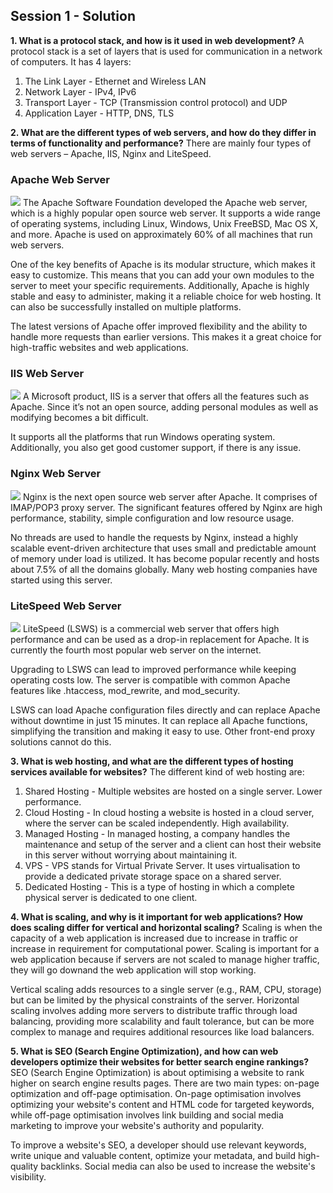 ## Session 1 - Solution

**1. What is a protocol stack, and how is it used in web development?**
A protocol stack is a set of layers that is used for communication in a network of computers.
It has 4 layers:
1. The Link Layer - Ethernet and Wireless LAN
2. Network Layer - IPv4, IPv6
3. Transport Layer - TCP (Transmission control protocol) and UDP
4. Application Layer - HTTP, DNS, TLS

**2. What are the different types of web servers, and how do they differ in terms of functionality and performance?**
There are mainly four types of web servers – Apache, IIS, Nginx and LiteSpeed.
### Apache Web Server
![](https://www.milesweb.in/blog/wp-content/uploads/2019/03/apache-logo.jpg-min-300x165.png)
The Apache Software Foundation developed the Apache web server, which is a highly popular open source web server. It supports a wide range of operating systems, including Linux, Windows, Unix FreeBSD, Mac OS X, and more. Apache is used on approximately 60% of all machines that run web servers.

One of the key benefits of Apache is its modular structure, which makes it easy to customize. This means that you can add your own modules to the server to meet your specific requirements. Additionally, Apache is highly stable and easy to administer, making it a reliable choice for web hosting. It can also be successfully installed on multiple platforms.

The latest versions of Apache offer improved flexibility and the ability to handle more requests than earlier versions. This makes it a great choice for high-traffic websites and web applications.

### IIS Web Server
![](https://www.milesweb.in/blog/wp-content/uploads/2019/03/IIS_logo-min-300x136.png)
A Microsoft product, IIS is a server that offers all the features such as Apache. Since it’s not an open source, adding personal modules as well as modifying becomes a bit difficult.

It supports all the platforms that run Windows operating system. Additionally, you also get good customer support, if there is any issue.

### Nginx Web Server
![](https://www.milesweb.in/blog/wp-content/uploads/2019/03/NGINX-logo-rgb-large-min-300x101.png)
Nginx is the next open source web server after Apache. It comprises of IMAP/POP3 proxy server. The significant features offered by Nginx are high performance, stability, simple configuration and low resource usage.

No threads are used to handle the requests by Nginx, instead a highly scalable event-driven architecture that uses small and predictable amount of memory under load is utilized. It has become popular recently and hosts about 7.5% of all the domains globally. Many web hosting companies have started using this server.

### LiteSpeed Web Server
![](https://www.milesweb.in/blog/wp-content/uploads/2019/03/litespeed-logo-min-300x75.png)
LiteSpeed (LSWS) is a commercial web server that offers high performance and can be used as a drop-in replacement for Apache. It is currently the fourth most popular web server on the internet.

Upgrading to LSWS can lead to improved performance while keeping operating costs low. The server is compatible with common Apache features like .htaccess, mod_rewrite, and mod_security.

LSWS can load Apache configuration files directly and can replace Apache without downtime in just 15 minutes. It can replace all Apache functions, simplifying the transition and making it easy to use. Other front-end proxy solutions cannot do this.

**3. What is web hosting, and what are the different types of hosting services available for websites?**
The different kind of web hosting are:
1. Shared Hosting - Multiple websites are hosted on a single server. Lower performance.
2. Cloud Hosting - In cloud hosting a website is hosted in a cloud server, where the server can be scaled independently. High availability.
3. Managed Hosting - In managed hosting, a company handles the maintenance and setup of the server and a client can host their website in this server without worrying about maintaining it.
4. VPS - VPS stands for Virtual Private Server. It uses virtualisation to provide a dedicated private storage space on a shared server.
5. Dedicated Hosting - This is a type of hosting in which a complete physical server is dedicated to one client.

**4. What is scaling, and why is it important for web applications? How does scaling differ for vertical and horizontal scaling?**
Scaling is when the capacity of a web application is increased due to increase in traffic or increase in requirement for computational power. Scaling is important for a web application because if servers are not scaled to manage higher traffic, they will go downand the web application will stop working.

Vertical scaling adds resources to a single server (e.g., RAM, CPU, storage) but can be limited by the physical constraints of the server. Horizontal scaling involves adding more servers to distribute traffic through load balancing, providing more scalability and fault tolerance, but can be more complex to manage and requires additional resources like load balancers.

**5. What is SEO (Search Engine Optimization), and how can web developers optimize their websites for better search engine rankings?**
SEO (Search Engine Optimization) is about optimising a website to rank higher on search engine results pages. There are two main types: on-page optimization and off-page optimisation. On-page optimisation involves optimizing your website's content and HTML code for targeted keywords, while off-page optimisation involves link building and social media marketing to improve your website's authority and popularity.

To improve a website's SEO, a developer should use relevant keywords, write unique and valuable content, optimize your metadata, and build high-quality backlinks. Social media can also be used to increase the website's visibility.